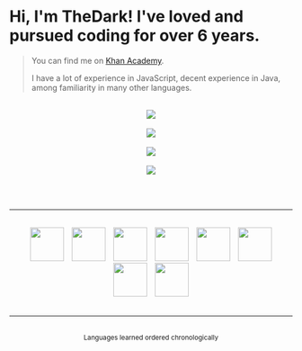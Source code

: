 <h1>Hi, I'm TheDark! I've loved and pursued coding for over 6 years.</h1>

> You can find me on <a href="https://www.khanacademy.org/profile/OnlyTheDark/projects">Khan Academy</a>.
>
> I have a lot of experience in JavaScript, decent experience in Java, among familiarity in many other languages.

<br>

<div align="center">
    <div>
        <a href="https://github.com/anuraghazra/github-readme-stats#github-stats-card">
            <img src="https://github-readme-stats.vercel.app/api?username=99thedark&show_icons=true&theme=tokyonight">
        </a>
        <br><br>
        <a href="https://git.io/streak-stats">
            <img src="https://streak-stats.demolab.com?user=99thedark&theme=tokyonight">
        </a>
        <br><br>
        <a href="https://github.com/anuraghazra/github-readme-stats#top-languages-card">
            <img src="https://github-readme-stats.vercel.app/api/top-langs/?username=99thedark&layout=compact&theme=tokyonight&langs_count=10&hide=shell&exclude_repo=Hello-World">
        </a>
        <br><br>
        <a href="https://github.com/Ashutosh00710/github-readme-activity-graph">
            <img src="https://github-readme-activity-graph.cyclic.app/graph?username=99thedark&theme=tokyo-night">
        </a>
    </div>
</div>

<br><br>

<hr>

<br>

<div align="center">
    <img src="https://cdn.jsdelivr.net/gh/devicons/devicon/icons/javascript/javascript-original.svg" height="60px" hspace="5px">
    <img src="https://cdn.jsdelivr.net/gh/devicons/devicon/icons/html5/html5-original.svg" height="60px" hspace="5px">
    <img src="https://cdn.cdnlogo.com/logos/c/18/css.svg" height="60px" hspace="5px">
    <img src="https://cdn.jsdelivr.net/gh/devicons/devicon/icons/python/python-original.svg" height="60px" hspace="5px">
    <img src="https://cdn.jsdelivr.net/gh/devicons/devicon/icons/java/java-original.svg" height="60px" hspace="5px">
    <img src="https://static-00.iconduck.com/assets.00/sql-database-generic-icon-380x512-ez505zus.png" height="60px" hspace="5px">
    <img src="https://upload.wikimedia.org/wikipedia/commons/thumb/2/25/WebGL_Logo.svg/1024px-WebGL_Logo.svg.png?20210505165026" height="60px" hspace="5px">
    <img src="https://cdn.jsdelivr.net/gh/devicons/devicon/icons/csharp/csharp-original.svg" height="60px" hspace="5px">
</div>

<br>

<hr>

<br>

<div align="center"><sup>Languages learned ordered chronologically</sup></div>

